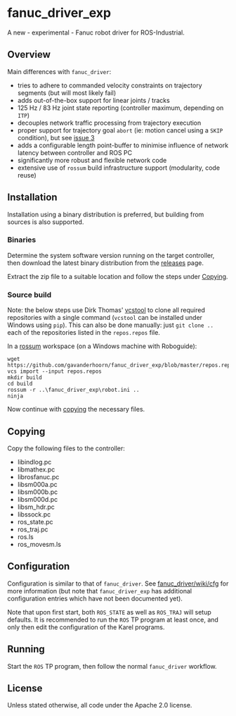 # fanuc_driver_exp

A new - experimental - Fanuc robot driver for ROS-Industrial.


## Overview

Main differences with `fanuc_driver`:

 - tries to adhere to commanded velocity constraints on trajectory segments (but will most likely fail)
 - adds out-of-the-box support for linear joints / tracks
 - 125 Hz / 83 Hz joint state reporting (controller maximum, depending on `ITP`)
 - decouples network traffic processing from trajectory execution
 - proper support for trajectory goal `abort` (ie: motion cancel using a `SKIP` condition), but see [issue 3][]
 - adds a configurable length point-buffer to minimise influence of network latency between controller and ROS PC
 - significantly more robust and flexible network code
 - extensive use of `rossum` build infrastructure support (modularity, code reuse)


## Installation

Installation using a binary distribution is preferred, but building from sources is also supported.


### Binaries

Determine the system software version running on the target controller, then download the latest binary distribution from the [releases][] page.

Extract the zip file to a suitable location and follow the steps under [Copying](#copying).


### Source build

Note: the below steps use Dirk Thomas' [vcstool][] to clone all required repositories with a single command (`vcstool` can be installed under Windows using `pip`). This can also be done manually: just `git clone ..` each of the repositories listed in the `repos.repos` file.

In a [rossum][] workspace (on a Windows machine with Roboguide):

    wget https://github.com/gavanderhoorn/fanuc_driver_exp/blob/master/repos.repos
    vcs import --input repos.repos
    mkdir build
    cd build
    rossum -r ..\fanuc_driver_exp\robot.ini ..
    ninja

Now continue with [copying](#copying) the necessary files.


## Copying

Copy the following files to the controller:

 - libindlog.pc
 - libmathex.pc
 - librosfanuc.pc
 - libsm000a.pc
 - libsm000b.pc
 - libsm000d.pc
 - libsm_hdr.pc
 - libssock.pc
 - ros_state.pc
 - ros_traj.pc
 - ros.ls
 - ros_movesm.ls


## Configuration

Configuration is similar to that of `fanuc_driver`. See [fanuc_driver/wiki/cfg][] for more information (but note that `fanuc_driver_exp` has additional configuration entries which have not been documented yet).

Note that upon first start, both `ROS_STATE` as well as `ROS_TRAJ` will setup defaults. It is recommended to run the `ROS` TP program at least once, and only then edit the configuration of the Karel programs.


## Running

Start the `ROS` TP program, then follow the normal `fanuc_driver` workflow.


## License

Unless stated otherwise, all code under the Apache 2.0 license.



[issue 3]: https://github.com/gavanderhoorn/fanuc_driver_exp/issues/3
[releases]: https://github.com/gavanderhoorn/fanuc_driver_exp/releases
[vcstool]: https://github.com/dirk-thomas/vcstool
[rossum]: https://github.com/gavanderhoorn/rossum
[fanuc_driver/wiki/cfg]: http://wiki.ros.org/fanuc/Tutorials/hydro/Configuration
